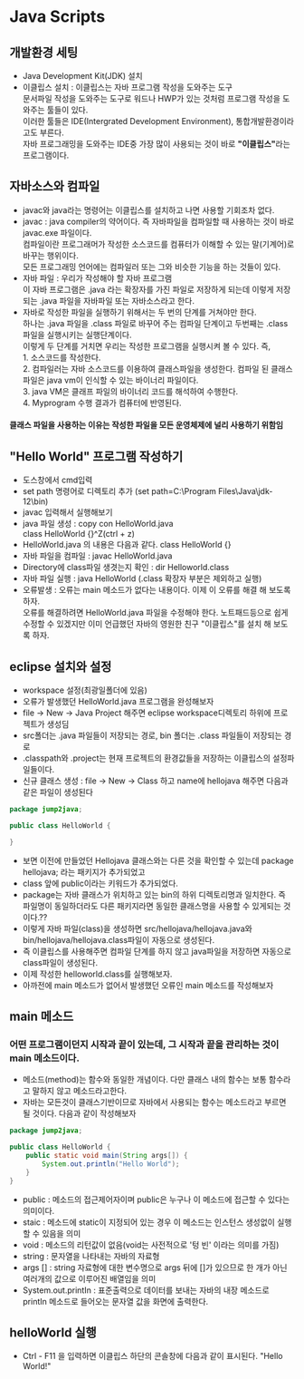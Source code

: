 # Java Scripts
## 개발환경 세팅
- Java Development Kit(JDK) 설치
- 이클립스 설치 : 이클립스는 자바 프로그램 작성을 도와주는 도구<br/>문서파일 작성을 도와주는 도구로 워드나 HWP가 있는 것처럼 프로그램 작성을 도와주는 툴들이 있다.<br/>  이러한 툴들은 IDE(Intergrated Development Environment), 통합개발환경이라고도 부른다.<br/> 자바 프로그래밍을 도와주는 IDE중 가장 많이 사용되는 것이 바로 <strong>"이클립스"</strong>라는 프로그램이다.
## 자바소스와 컴파일
- javac와 java라는 명령어는 이클립스를 설치하고 나면 사용할 기회조차 없다.
- javac :  java compiler의 약어이다. 즉 자바파일을 컴파일할 때 사용하는 것이 바로 javac.exe 파일이다.<br/> 컴파일이란 프로그래머가 작성한 소스코드를 컴퓨터가 이해할 수 있는 말(기계어)로 바꾸는 행위이다. <br/>모든 프로그래밍 언어에는 컴파일러 또는 그와 비슷한 기능을 하는 것들이 있다.
- 자바 파일 : 우리가 작성해야 할 자바 프로그램<br/>이 자바 프로그램은 .java 라는 확장자를 가진 파일로 저장하게 되는데 이렇게 저장되는 .java 파일을 자바파일 또는 자바소스라고 한다.
- 자바로 작성한 파일을 실행하기 위해서는 두 번의 단계를 거쳐야만 한다. <br/>하나는 .java 파일을 .class 파일로 바꾸어 주는 컴파일 단계이고 두번째는 .class 파일을 실행시키는 실행단계이다. <br/>이렇게 두 단계를 거치면 우리는 작성한 프로그램을 실행시켜 볼 수 있다. 즉,<br/>1. 소스코드를 작성한다.<br/>2. 컴파일러는 자바 소스코드를 이용하여 클래스파일을 생성한다. 컴파일 된 클래스 파일은 java vm이 인식할 수 있는 바이너리 파일이다.<br/>3. java VM은 클래프 파일의 바이너리 코드를 해석하여 수행한다.<br/>4. Myprogram 수행 결과가 컴퓨터에 반영된다.
#### 클래스 파일을 사용하는 이유는 작성한 파일을 모든 운영체제에 널리 사용하기 위함임

## "Hello World" 프로그램 작성하기
- 도스창에서 cmd입력
- set path 명령어로 디렉토리 추가 (set path=C:\Program Files\Java\jdk-12\bin)
- javac 입력해서 실행해보기
- java 파일 생성 : copy con HelloWorld.java<br/>
                    class HelloWorld {}^Z(ctrl + z)
- HelloWorld.java 의 내용은 다음과 같다. class HelloWorld {}
- 자바 파일을 컴파일 : javac HelloWorld.java
- Directory에 class파일 생겻는지 확인 : dir Helloworld.class
- 자바 파일 실행 : java HelloWorld (.class 확장자 부분은 제외하고 실행)
- 오류발생 : 오류는 main 메소드가 없다는 내용이다. 이제 이 오류를 해결 해 보도록 하자.<br/>
오류를 해결하려면 HelloWorld.java 파일을 수정해야 한다. 노트패드등으로 쉽게 수정할 수 있겠지만 이미 언급했던 자바의 영원한 친구 "이클립스"를 설치 해 보도록 하자.
## eclipse 설치와 설정
- workspace 설정(최광일폴더에 있음)
- 오류가 발생했던 HelloWorld.java 프로그램을 완성해보자
- file -> New -> Java Project 해주면 eclipse workspace디렉토리 하위에 프로젝트가 생성딤
- src폴더는 .java 파일들이 저장되는 경로, bin 폴더는 .class 파일들이 저장되는 경로
- .classpath와 .project는 현재 프로젝트의 환경값들을 저장하는 이클립스의 설정파일들이다.
- 신규 클래스 생성 : file -> New -> Class 하고 name에 hellojava 해주면 다음과 같은 파일이 생성된다
```java
package jump2java;

public class HelloWorld {

}
```
- 보면 이전에 만들었던 Hellojava 클래스와는 다른 것을 확인할 수 있는데 package hellojava; 라는 패키지가 추가되었고
- class 앞에 public이라는 키워드가 추가되었다.
- package는 자바 클래스가 위치하고 있는 bin의 하위 디렉토리명과 일치한다. 즉 파일명이 동일하더라도 다른 패키지라면 동일한 클래스명을 사용할 수 있게되는 것이다.??
- 이렇게 자바 파일(class)을 생성하면 src/hellojava/hellojava.java와 bin/hellojava/hellojava.class파일이 자동으로 생성된다.
- 즉 이클립스를 사용해주면 컴파일 단계를 하지 않고 java파일을 저장하면 자동으로 class파일이 생성된다.
- 이제 작성한 helloworld.class를 실행해보자.
- 아까전에 main 메소드가 없어서 발생했던 오류인 main 메소드를 작성해보자
## main 메소드
### 어떤 프로그램이던지 시작과 끝이 있는데, 그 시작과 끝을 관리하는 것이 main 메소드이다.
- 메소드(method)는 함수와 동일한 개념이다. 다만 클래스 내의 함수는 보통 함수라고 말하지 않고 메소드라고한다.
- 자바는 모든것이 클래스기반이므로 자바에서 사용되는 함수는 메소드라고 부르면 될 것이다. 다음과 같이 작성해보자
```java
package jump2java;

public class HelloWorld {
    public static void main(String args[]) {
        System.out.println("Hello World");
    }
}
```
- public : 메소드의 접근제어자이며 public은 누구나 이 메소드에 접근할 수 있다는 의미이다.
- staic : 메소드에 static이 지정되어 있는 경우 이 메소드는 인스턴스 생성없이 실행할 수 있음을 의미
- void : 메소드의 리턴값이 없음(void는 사전적으로 '텅 빈' 이라는 의미를 가짐)
- string : 문자열을 나타내는 자바의 자료형
- args [] : string 자료형에 대한 변수명으로 args 뒤에 []가 있으므로 한 개가 아닌 여러개의 값으로 이루어진 배열임을 의미 
- System.out.printIn : 표준출력으로 데이터를 보내는 자바의 내장 메소드로 printIn 메소드로 들어오는 문자열 값을 화면에 출력한다.
## helloWorld 실행
- Ctrl - F11 을 입력하면 이클립스 하단의 콘솔창에 다음과 같이 표시된다. "Hello World!"

